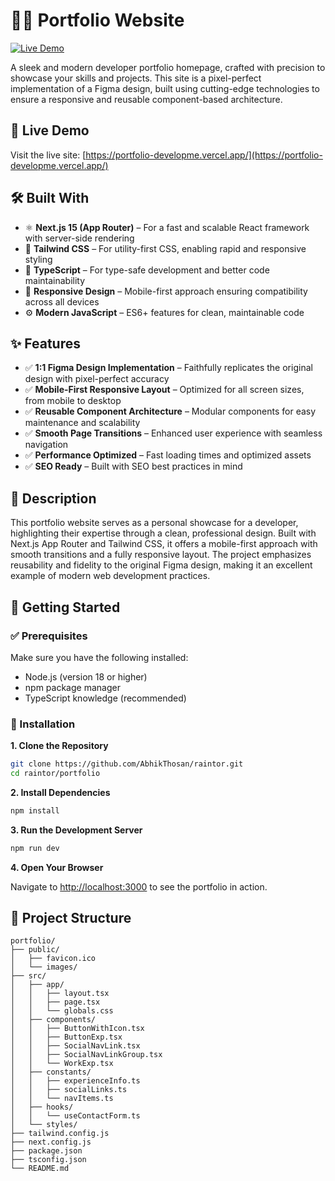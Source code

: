# 🧑‍💻 Portfolio Website

[![Live Demo](https://img.shields.io/badge/Live%20Demo-Visit%20Site-blue?style=for-the-badge)](https://portfolio-developme.vercel.app/)

A sleek and modern developer portfolio homepage, crafted with precision to showcase your skills and projects. This site is a pixel-perfect implementation of a Figma design, built using cutting-edge technologies to ensure a responsive and reusable component-based architecture.

## 🚀 Live Demo

Visit the live site: [https://portfolio-developme.vercel.app/](https://portfolio-developme.vercel.app/)

## 🛠️ Built With

- ⚛️ **Next.js 15 (App Router)** – For a fast and scalable React framework with server-side rendering
- 🎨 **Tailwind CSS** – For utility-first CSS, enabling rapid and responsive styling
- 🔧 **TypeScript** – For type-safe development and better code maintainability
- 📱 **Responsive Design** – Mobile-first approach ensuring compatibility across all devices
- ⚙️ **Modern JavaScript** – ES6+ features for clean, maintainable code

## ✨ Features

- ✅ **1:1 Figma Design Implementation** – Faithfully replicates the original design with pixel-perfect accuracy
- ✅ **Mobile-First Responsive Layout** – Optimized for all screen sizes, from mobile to desktop
- ✅ **Reusable Component Architecture** – Modular components for easy maintenance and scalability
- ✅ **Smooth Page Transitions** – Enhanced user experience with seamless navigation
- ✅ **Performance Optimized** – Fast loading times and optimized assets
- ✅ **SEO Ready** – Built with SEO best practices in mind

## 📝 Description

This portfolio website serves as a personal showcase for a developer, highlighting their expertise through a clean, professional design. Built with Next.js App Router and Tailwind CSS, it offers a mobile-first approach with smooth transitions and a fully responsive layout. The project emphasizes reusability and fidelity to the original Figma design, making it an excellent example of modern web development practices.

## 🚀 Getting Started

### ✅ Prerequisites

Make sure you have the following installed:

- Node.js (version 18 or higher)
- npm package manager
- TypeScript knowledge (recommended)

### 🔧 Installation

**1. Clone the Repository**

```bash
git clone https://github.com/AbhikThosan/raintor.git
cd raintor/portfolio
```

**2. Install Dependencies**

```bash
npm install
```

**3. Run the Development Server**

```bash
npm run dev
```

**4. Open Your Browser**

Navigate to [http://localhost:3000](http://localhost:3000) to see the portfolio in action.

## 📁 Project Structure

```
portfolio/
├── public/
│   ├── favicon.ico
│   └── images/
├── src/
│   ├── app/
│   │   ├── layout.tsx
│   │   ├── page.tsx
│   │   └── globals.css
│   ├── components/
│   │   ├── ButtonWithIcon.tsx
│   │   ├── ButtonExp.tsx
│   │   ├── SocialNavLink.tsx
│   │   ├── SocialNavLinkGroup.tsx
│   │   └── WorkExp.tsx
│   ├── constants/
│   │   ├── experienceInfo.ts
│   │   ├── socialLinks.ts
│   │   └── navItems.ts
│   ├── hooks/
│   │   └── useContactForm.ts
│   └── styles/
├── tailwind.config.js
├── next.config.js
├── package.json
├── tsconfig.json
└── README.md
```
